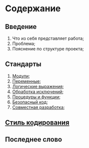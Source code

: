 
# Содержание

## Введение

1. Что из себя представляет работа;
2. Проблема;
3. Пояснение по структуре проекта;

## Стандарты

1. [Модули](./%D0%A1%D1%82%D0%B0%D0%BD%D0%B4%D0%B0%D1%80%D1%82%D1%8B/1%20Модули.md);
2. [Переменные](./%D0%A1%D1%82%D0%B0%D0%BD%D0%B4%D0%B0%D1%80%D1%82%D1%8B/2%20Переменные.md);
3. [Логические выражения](./%D0%A1%D1%82%D0%B0%D0%BD%D0%B4%D0%B0%D1%80%D1%82%D1%8B/3%20Логические%20выражения.md);
4. [Обработка исключений](./%D0%A1%D1%82%D0%B0%D0%BD%D0%B4%D0%B0%D1%80%D1%82%D1%8B/4%20Обработка%20исключений.md);
5. [Процедуры и функции](./%D0%A1%D1%82%D0%B0%D0%BD%D0%B4%D0%B0%D1%80%D1%82%D1%8B/5%20Процедуры%20и%20функции.md);
6. [Безопасный код](./%D0%A1%D1%82%D0%B0%D0%BD%D0%B4%D0%B0%D1%80%D1%82%D1%8B/6%20Безопасный%20код.md);
7. [Совместная разработка](./%D0%A1%D1%82%D0%B0%D0%BD%D0%B4%D0%B0%D1%80%D1%82%D1%8B/7%20Совместная%20разработка.md);

## [Стиль кодирования](Стиль%20кодирования.md)

## Последнее слово
